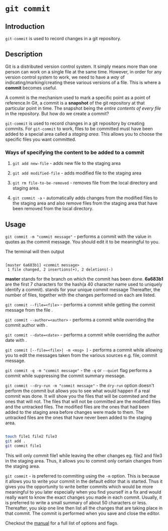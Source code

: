 # ```git commit```

## Introduction
```git-commit``` is used to record changes in a git repository.

## Description
Git is a distributed version control system. It simply means more than one person can work on a single file at the same time. However, in order for any version control system to work, we need to have a *way* of indicating/marking/creating these various versions of a file. This is where a **commit** becomes useful.

A commit is the mechanism used to mark a specific point as a point of reference.In Git, a commit is a **snapshot** of the git repository at that particular point in time. The snapshot being the *entire contents of every file* in the repository. But how do we create a commit? 

```git-commit``` is used to record changes in a git repository by creating commits. For ```git-commit``` to work, files to be committed must have been added to a special area called a *staging area*. This allows you to choose the specific files you want committed.

### Ways of specifying the content to be added to a commit

1. ```git add new-file``` - adds new file to the staging area

1. ```git add modified-file``` - adds modified file to the staging area

1. ```git rm file-to-be-removed``` - removes file from the local directory and staging area.

1. ```git commit -a``` - automatically adds changes from the modified files to the staging area and also remove files from the staging area that have been removed from the local directory.

## Usage

```git commit -m "commit message"``` - performs a commit with the value in quotes as the commit message. You should edit it to be meaningful to you.

The terminal will then output

```git-bash

[master 6a683b1] <commit message>
 1 file changed, 2 insertions(+), 2 deletions(-)

```
**master** stands for the branch on which the commit has been done.
**6a683b1** are the first 7 characters for the hash(a 40 character name used to uniquely identify a commit).
**<commit message>** stands for your unique commit message
Thereafter, the number of files, together with the changes performed on each are listed.

```git commit --file=<file>``` - performs a commit while getting the commit message from the file <file>.

```git commit --author=<author>``` - performs a commit while overriding the commit author with <author>.

```git commit --date=<date>``` - performs a commit while overriding the author date with <date>.

```git commit [--file=<file>| -m <msg> ]``` - performs a commit while allowing you to edit the messages taken from the various sources e.g. file, commit message.

```git commit -q -m "commit message"``` - the ```-q``` or ```--quiet``` flag performs a commit while suppressing the commit summary message.

```git commit --dry-run -m "commit message"``` - the ```dry-run``` option doesn't perform the commit but allows you to see what would happen if a real commit was done. It will show you the files that will be commited and the ones that will not. The files that will not be committed are the modified files and the untracked files. The modified files are the ones that had been added to the staging area before changes were made to them. The untracked files are the ones that have never been added to the staging area.

```bash

touch file1 file2 file3
git add .
git commit file1

```
This will only commit file1 while leaving the other changes eg. file2 and file3 in the staging area. Thus, it allows you to commit only certain changes from the staging area.

```git commit``` - is preferred to commiting using the ```-m``` option. This is because it allows you to write your commit in the default editor that is started. Thus it gives you the opportunity to write better commits which would be more meaningful to you later especially when you find yourself in a fix and would really want to know the exact changes you made in each commit. Usually, it is preferred to write a small summary of about 50 characters or less. Thereafter, you skip one line then list all the changes that are taking place in that commit. The commit is performed when you save and close the editor.

Checkout the [manual](https://git-scm.com/docs/git-commit) for a full list of options and flags.